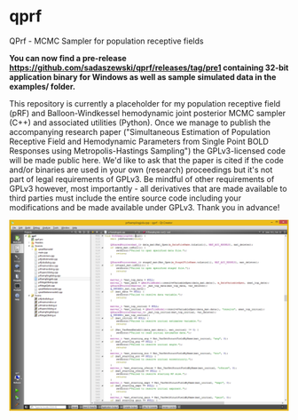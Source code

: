 # qprf
QPrf - MCMC Sampler for population receptive fields

<strong>You can now find a pre-release https://github.com/sadaszewski/qprf/releases/tag/pre1 containing 32-bit application binary for Windows as well as sample simulated data in the examples/ folder.</strong>

This repository is currently a placeholder for my population receptive field (pRF) and Balloon-Windkessel hemodynamic joint posterior MCMC sampler (C++) and associated utilities (Python). Once we manage to publish the accompanying research paper ("Simultaneous Estimation of Population Receptive Field and Hemodynamic Parameters from Single Point BOLD Responses using Metropolis-Hastings Sampling") the GPLv3-licensed code will be made public here. We'd like to ask that the paper is cited if the code and/or binaries are used in your own (research) proceedings but it's not part of legal requirements of GPLv3. Be mindful of other requirements of GPLv3 however, most importantly - all derivatives that are made available to third parties must include the entire source code including your modifications and be made available under GPLv3. Thank you in advance!

![QPrf code in Qt Creator Screenshot](qprf_screenshot.png)
